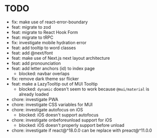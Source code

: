 # TODO

- fix: make use of react-error-boundary
- feat: migrate to zod
- feat: migrate to React Hook Form
- feat: migrate to tRPC
- fix: investigate mobile hydration error
- feat: add tooltip to word classes
- feat: add @next/font
- feat: make use of Next.js next layout architecture
- feat: add pronounciation
- feat: add letter anchors (id) to index page
    - blocked: navbar overlaps
- fix: remove dark theme ssr flicker
- feat: make a LazyTooltip out of MUI Tooltip
    - blocked: `dynamic` doesn't seem to work because `@mui/material` is already loaded
- chore: investigate PWA
- chore: investigate CSS variables for MUI
- chore: investigate autofocus on iOS
    - blocked: iOS doesn't support autofocus
- chore: investigate onbeforeunload support for iOS
    - blocked: iOS doesn't properly support before unload
- chore: investigate if react@^18.0.0 can be replace with preact@^11.0.0
